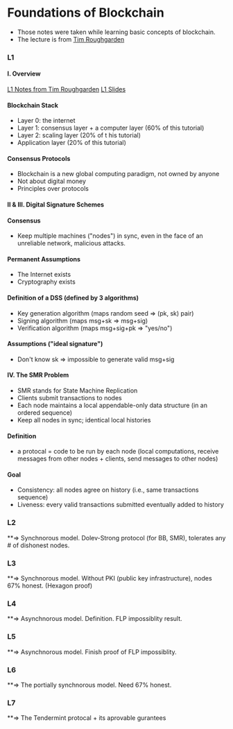 # Foundations of Blockchain
- Those notes were taken while learning basic concepts of blockchain.
- The lecture is from [Tim Roughgarden](https://www.youtube.com/playlist?list=PLEGCF-WLh2RLOHv_xUGLqRts_9JxrckiA)

### L1

#### I. Overview
[L1 Notes from Tim Roughgarden](https://timroughgarden.github.io/fob21/l/l1.pdf)
[L1 Slides](https://timroughgarden.github.io/fob21/slides/F21L1.pdf)

#### Blockchain Stack
- Layer 0: the internet
- Layer 1: consensus layer + a computer layer (60% of this tutorial)
- Layer 2: scaling layer (20% of t his tutorial)
- Application layer (20% of this tutorial)

#### Consensus Protocols
- Blockchain is a new global computing paradigm, not owned by anyone
- Not about digital money
- Principles over protocols

#### II & III. Digital Signature Schemes

#### Consensus
- Keep multiple machines ("nodes") in sync, even in the face of an unreliable network, malicious attacks.

#### Permanent Assumptions
- The Internet exists
- Cryptography exists

#### Definition of a DSS (defined by 3 algorithms)
- Key generation algorithm (maps random seed => (pk, sk) pair)
- Signing algorithm (maps msg+sk => msg+sig)
- Verification algorithm (maps msg+sig+pk => "yes/no")

#### Assumptions ("ideal signature")
- Don't know sk => impossible to generate valid msg+sig

#### IV. The SMR Problem
- SMR stands for State Machine Replication
- Clients submit transactions to nodes
- Each node maintains a local appendable-only data structure (in an ordered sequence) 
- Keep all nodes in sync; identical local histories

#### Definition
- a protocal = code to be run by each node (local computations, receive messages from other nodes + clients, send messages to other nodes)

#### Goal
- Consistency: all nodes agree on history (i.e., same transactions sequence)
- Liveness: every valid transactions submitted eventually added to history 


### L2
**=> Synchnorous model. Dolev-Strong protocol (for BB, SMR), tolerates any # of dishonest nodes.

### L3
**=> Synchnorous model. Without PKI (public key infrastructure), nodes 67% honest. (Hexagon proof)

### L4
**=> Asynchnorous model. Definition. FLP impossiblity result.

#### 

### L5
**=> Asynchnorous model. Finish proof of FLP impossiblity.

### L6
**=> The portially synchnorous model. Need 67% honest.

### L7 
**=> The Tendermint protocal + its aprovable gurantees
